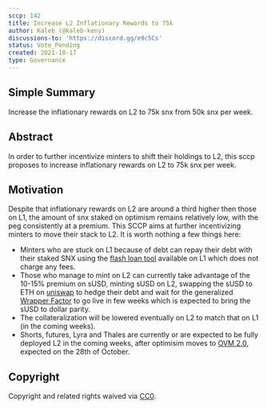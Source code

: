 ```yaml
---
sccp: 142
title: Increase L2 Inflationary Rewards to 75k
author: Kaleb (@kaleb-keny)
discussions-to: 'https://discord.gg/e9c5Cs'
status: Vote_Pending
created: 2021-10-17
type: Governance
---
```


## Simple Summary
<!--"If you can't explain it simply, you don't understand it well enough." Provide a simplified and layman-accessible explanation of the SCCP.-->

Increase the inflationary rewards on L2 to 75k snx from 50k snx per week.

## Abstract
<!--A short (~200 word) description of the variable change proposed.-->

In order to further incentivize minters to shift their holdings to L2, this sccp proposes to increase inflationary rewards on L2 to 75k snx per week.

## Motivation
<!--The motivation is critical for SCCPs that want to update variables within Synthetix. It should clearly explain why the existing variable is not incentive aligned. SCCP submissions without sufficient motivation may be rejected outright.-->

Despite that inflationary rewards on L2 are around a third higher then those on L1, the amount of snx staked on optimism remains relatively low, with the peg consistently at a premium. This SCCP aims at further incentivizing minters to move their stack to L2. It is worth nothing a few things here:
- Minters who are stuck on L1 because of debt can repay their debt with their staked SNX using the [flash loan tool](https://medium.com/@SynthetixGrants/flashburn-flash-loan-tool-for-snx-stakers-68fa975c7f8a) available on L1 which does not charge any fees.
- Those who manage to mint on L2 can currently take advantage of the 10-15% premium on sUSD, minting sUSD on L2, swapping the sUSD to ETH on [uniswap](https://app.uniswap.org/#/swap) to hedge their debt and wait for the generalized [Wrapper Factor](https://sips.synthetix.io/sips/sip-182/) to go live in few weeks which is expected to bring the sUSD to dollar parity.
- The collateralization will be lowered eventually on L2 to match that on L1 (in the coming weeks).
- Shorts, futures, Lyra and Thales are currently or are expected to be fully deployed L2 in the coming weeks, after optimisim moves to [OVM 2.0](https://community.optimism.io/docs/users/fees-2.0.html), expected on the 28th of October. 

## Copyright
Copyright and related rights waived via [CC0](https://creativecommons.org/publicdomain/zero/1.0/).
